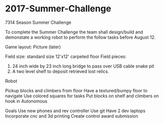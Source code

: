 # 2017-Summer-Challenge
7314 Season Summer Challenge

To complete the Summer Challenge the team shall design/build and demonstate a working robot to perform the follow tasks before August 12.

Game layout: Picture (later)

Field size: standard size 12'x12' carpeted floor
Field pieces:
  1) 24 inch wide by 23 inch long bridge to pass over USB cable snake pit
  2) A two level shelf to deposit retrieved lost relics.   


Robot







Pickup blocks and climbers from floor
Have a textured/bumpy floor to navigate
Use colored squares for tasks
Put blocks on shelf and climbers on hook in Autonomous


Goals
Use new phones and rev controller
Use git
Have 2 dev laptops
Incorporate cnc and 3d printing
Create control award submission
